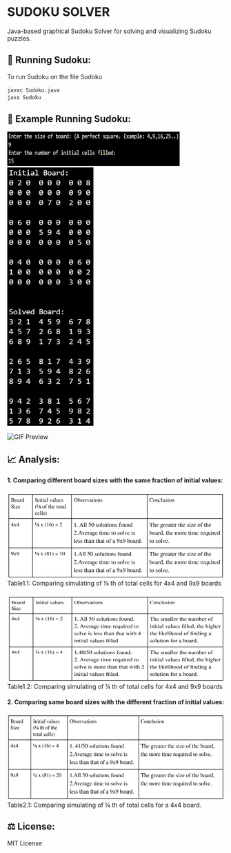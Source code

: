 # SUDOKU SOLVER

Java-based graphical Sudoku Solver for solving and visualizing Sudoku puzzles.

## 🚀 Running Sudoku:
To run Sudoku on the file Sudoku 

```sh
javac Sudoku.java
java Sudoku
```

## 👀 Example Running Sudoku:

<img src="Images/SodokuRun1.1.png" width="400" height="80" alt="Image">

<img src="Images/SudokuRun1.2.png" width="200" height="600" alt="Image">

![GIF Preview](https://media.giphy.com/media/nMA3AdMUEQdFOyrbft/giphy.gif)

## 📈 Analysis:

#### 1. Comparing different board sizes with the same fraction of initial values:

<img src="Images/sudokuImg1.1.png" width="600" height="200" alt="Image">
Table1.1: Comparing simulating of ⅛ th of total cells for 4x4 and 9x9 boards

####

<img src="Images/SudokuImg2.1.png" width="600" height="200" alt="Image">
Table1.2: Comparing simulating of ¼ th of total cells for 4x4 and 9x9 boards

#### 2. Comparing same board sizes with the different fraction of initial values:

<img src="Images/SudokuImg1.2.png" width="600" height="200" alt="Image">
Table2.1: Comparing simulating of ⅛ th of total cells for a 4x4 board.


## ⚖️ License:
MIT License
